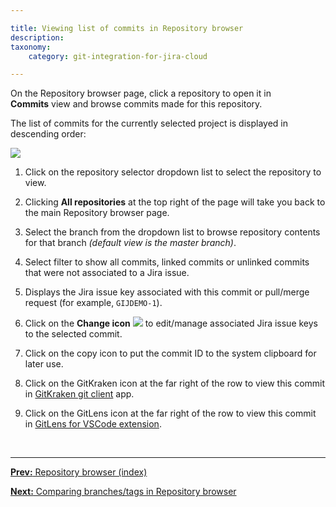 ```yaml
---

title: Viewing list of commits in Repository browser
description:
taxonomy:
    category: git-integration-for-jira-cloud

---
```


On the Repository browser page, click a repository to open it in **Commits** view and browse commits made for this repository.

The list of commits for the currently selected project is displayed in descending order:

![](/wp-content/uploads/gij-gitcloud-repo-browser-page-repoview-list-new.png)

1.  Click on the repository selector dropdown list to select the repository to view.

2.  Clicking **All repositories** at the top right of the page will take you back to the main Repository browser page.

3.  Select the branch from the dropdown list to browse repository contents for that branch _(default view is the master branch)_.

4.  Select filter to show all commits, linked commits or unlinked commits that were not associated to a Jira issue.

5.  Displays the Jira issue key associated with this commit or pull/merge request (for example, `GIJDEMO-1`).

6.  Click on the **Change icon** ![](/wp-content/uploads/gij-edit-icon-dark.png) to edit/manage associated Jira issue keys to the selected commit.

7.  Click on the copy icon to put the commit ID to the system clipboard for later use.

8.  Click on the GitKraken icon at the far right of the row to view this commit in [GitKraken git client](https://www.gitkraken.com/git-client/features) app.

9.  Click on the GitLens icon at the far right of the row to view this commit in [GitLens for VSCode extension](https://www.gitkraken.com/gitlens).

&nbsp;
* * *

[**Prev:** Repository browser (index)](/git-integration-for-jira-cloud/repository-browser-gij-cloud)

[**Next:** Comparing branches/tags in Repository browser](/git-integration-for-jira-cloud/comparing-branches-or-tags-in-repository-browser-gij-cloud)

